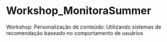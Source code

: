 # Workshop_MonitoraSummer
Workshop: Personalização de conteúdo: Utilizando sistemas de recomendação baseado no comportamento de usuários
